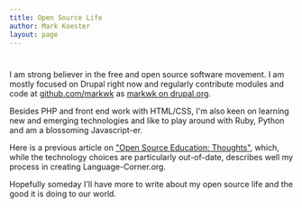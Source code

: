 ```yaml
---
title: Open Source Life
author: Mark Koester
layout: page
---
```

# 

I am strong believer in the free and open source software movement. I am mostly focused on Drupal right now and regularly contribute modules and code at [github.com/markwk](https://github.com/markwk/) as [markwk on drupal.org](drupal.org/user/1094790/). 

Besides PHP and front end work with HTML/CSS, I'm also keen on learning new and emerging technologies and like to play around with Ruby, Python and am a blossoming Javascript-er. 

Here is a previous article on ["Open Source Education: Thoughts"](http://www.markwk.com/2011/03/open-source-education-thoughts.html), which, while the technology choices are particularly out-of-date, describes well my process in creating Language-Corner.org. 

Hopefully someday I'll have more to write about my open source life and the good it is doing to our world. 